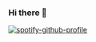 ### Hi there 👋

<!--
**adhikaribishal/adhikaribishal** is a ✨ _special_ ✨ repository because its `README.md` (this file) appears on your GitHub profile.

Here are some ideas to get you started:

- 🔭 I’m currently working on ...
- 🌱 I’m currently learning ...
- 👯 I’m looking to collaborate on ...
- 🤔 I’m looking for help with ...
- 💬 Ask me about ...
- 📫 How to reach me: ...
- 😄 Pronouns: ...
- ⚡ Fun fact: ...
-->

[![spotify-github-profile](https://spotify-github-profile.vercel.app/api/view?uid=313wve2ijma3yuhvjjh3jx6jnoeu&cover_image=true&theme=novatorem&bar_color=53b14f&bar_color_cover=false)](https://spotify-github-profile.vercel.app/api/view?uid=313wve2ijma3yuhvjjh3jx6jnoeu&redirect=true)
